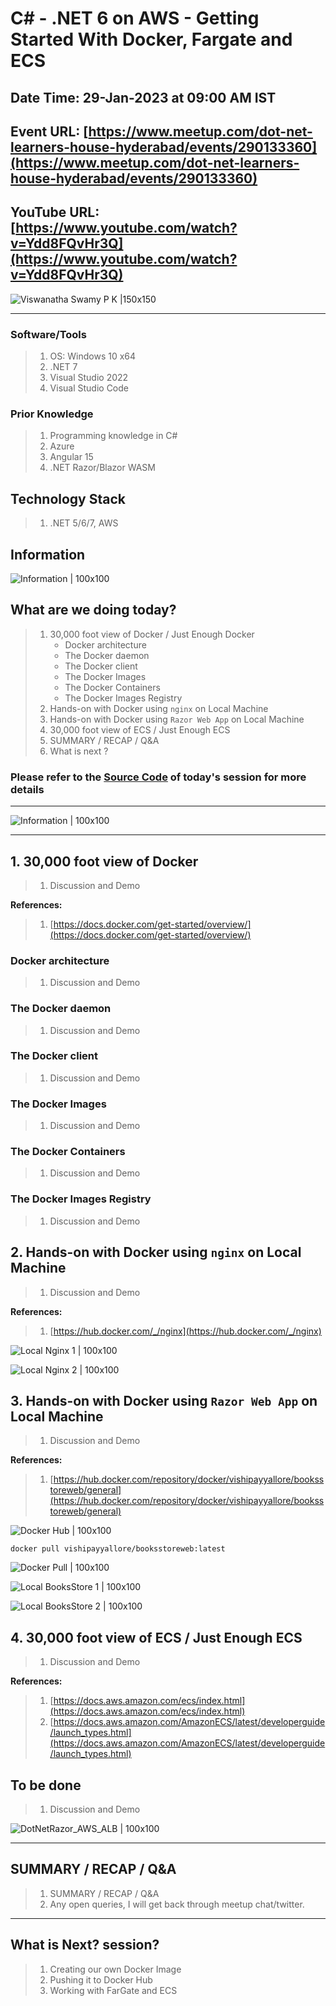 # C# - .NET 6 on AWS - Getting Started With Docker, Fargate and ECS

## Date Time: 29-Jan-2023 at 09:00 AM IST

## Event URL: [https://www.meetup.com/dot-net-learners-house-hyderabad/events/290133360](https://www.meetup.com/dot-net-learners-house-hyderabad/events/290133360)

## YouTube URL: [https://www.youtube.com/watch?v=Ydd8FQvHr3Q](https://www.youtube.com/watch?v=Ydd8FQvHr3Q)

![Viswanatha Swamy P K |150x150](./Documentation/Images/ViswanathaSwamyPK.PNG)

---

### Software/Tools

> 1. OS: Windows 10 x64
> 1. .NET 7
> 1. Visual Studio 2022
> 1. Visual Studio Code

### Prior Knowledge

> 1. Programming knowledge in C#
> 1. Azure
> 1. Angular 15
> 1. .NET Razor/Blazor WASM

## Technology Stack

> 1. .NET 5/6/7, AWS

## Information

![Information | 100x100](./Documentation/Images/Information.PNG)

## What are we doing today?

> 1. 30,000 foot view of Docker / Just Enough Docker
>    - Docker architecture
>    - The Docker daemon
>    - The Docker client
>    - The Docker Images
>    - The Docker Containers
>    - The Docker Images Registry
> 1. Hands-on with Docker using `nginx` on Local Machine
> 1. Hands-on with Docker using `Razor Web App` on Local Machine
> 1. 30,000 foot view of ECS / Just Enough ECS
> 1. SUMMARY / RECAP / Q&A
> 1. What is next ?

### Please refer to the [**Source Code**](https://github.com/vishipayyallore/speaker-series-2023/tree/main/dotnet-6-on-aws/Fargate_ECS_S1) of today's session for more details

---

![Information | 100x100](./Documentation/Images/SeatBelt.PNG)

---

## 1. 30,000 foot view of Docker

> 1. Discussion and Demo

**References:**

> 1. [https://docs.docker.com/get-started/overview/](https://docs.docker.com/get-started/overview/)

### Docker architecture

> 1. Discussion and Demo

### The Docker daemon

> 1. Discussion and Demo

### The Docker client

> 1. Discussion and Demo

### The Docker Images

> 1. Discussion and Demo

### The Docker Containers

> 1. Discussion and Demo

### The Docker Images Registry

> 1. Discussion and Demo

## 2. Hands-on with Docker using `nginx` on Local Machine

> 1. Discussion and Demo

**References:**

> 1. [https://hub.docker.com/_/nginx](https://hub.docker.com/_/nginx)

![Local Nginx 1 | 100x100](./Documentation/Images/Local_Nginx_1.PNG)

![Local Nginx 2 | 100x100](./Documentation/Images/Local_Nginx_2.PNG)

## 3. Hands-on with Docker using `Razor Web App` on Local Machine

> 1. Discussion and Demo

**References:**

> 1. [https://hub.docker.com/repository/docker/vishipayyallore/booksstoreweb/general](https://hub.docker.com/repository/docker/vishipayyallore/booksstoreweb/general)

![Docker Hub | 100x100](./Documentation/Images/Docker_Hub.PNG)

```dockercmd
docker pull vishipayyallore/booksstoreweb:latest
```

![Docker Pull | 100x100](./Documentation/Images/Docker_Pull.PNG)

![Local BooksStore 1 | 100x100](./Documentation/Images/Local_BooksStore_1.PNG)

![Local BooksStore 2 | 100x100](./Documentation/Images/Local_BooksStore_2.PNG)

## 4. 30,000 foot view of ECS / Just Enough ECS

> 1. Discussion and Demo

**References:**

> 1. [https://docs.aws.amazon.com/ecs/index.html](https://docs.aws.amazon.com/ecs/index.html)
> 1. [https://docs.aws.amazon.com/AmazonECS/latest/developerguide/launch_types.html](https://docs.aws.amazon.com/AmazonECS/latest/developerguide/launch_types.html)


## To be done

> 1. Discussion and Demo

![DotNetRazor_AWS_ALB | 100x100](./Documentation/Images/DotNetRazor_AWS_ALB.PNG)

---

## SUMMARY / RECAP / Q&A

> 1. SUMMARY / RECAP / Q&A
> 2. Any open queries, I will get back through meetup chat/twitter.

---

## What is Next? session?

> 1. Creating our own Docker Image
> 1. Pushing it to Docker Hub
> 1. Working with FarGate and ECS

